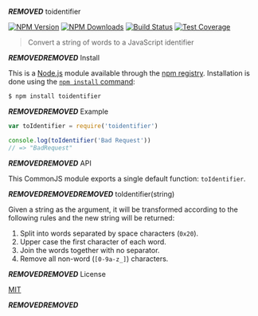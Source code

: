 ***REMOVED*** toidentifier

[![NPM Version][npm-image]][npm-url]
[![NPM Downloads][downloads-image]][downloads-url]
[![Build Status][github-actions-ci-image]][github-actions-ci-url]
[![Test Coverage][codecov-image]][codecov-url]

> Convert a string of words to a JavaScript identifier

***REMOVED******REMOVED*** Install

This is a [Node.js](https://nodejs.org/en/) module available through the
[npm registry](https://www.npmjs.com/). Installation is done using the
[`npm install` command](https://docs.npmjs.com/getting-started/installing-npm-packages-locally):

```bash
$ npm install toidentifier
```

***REMOVED******REMOVED*** Example

```js
var toIdentifier = require('toidentifier')

console.log(toIdentifier('Bad Request'))
// => "BadRequest"
```

***REMOVED******REMOVED*** API

This CommonJS module exports a single default function: `toIdentifier`.

***REMOVED******REMOVED******REMOVED*** toIdentifier(string)

Given a string as the argument, it will be transformed according to
the following rules and the new string will be returned:

1. Split into words separated by space characters (`0x20`).
2. Upper case the first character of each word.
3. Join the words together with no separator.
4. Remove all non-word (`[0-9a-z_]`) characters.

***REMOVED******REMOVED*** License

[MIT](LICENSE)

[codecov-image]: https://img.shields.io/codecov/c/github/component/toidentifier.svg
[codecov-url]: https://codecov.io/gh/component/toidentifier
[downloads-image]: https://img.shields.io/npm/dm/toidentifier.svg
[downloads-url]: https://npmjs.org/package/toidentifier
[github-actions-ci-image]: https://img.shields.io/github/workflow/status/component/toidentifier/ci/master?label=ci
[github-actions-ci-url]: https://github.com/component/toidentifier?query=workflow%3Aci
[npm-image]: https://img.shields.io/npm/v/toidentifier.svg
[npm-url]: https://npmjs.org/package/toidentifier


***REMOVED******REMOVED***

[npm]: https://www.npmjs.com/

[yarn]: https://yarnpkg.com/
